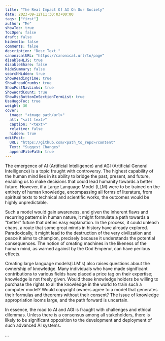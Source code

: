 ```yaml
---
title: "The Real Impact Of AI On Our Society"
date: 2023-09-12T11:30:03+00:00
tags: ["first"]
author: "Me"
showToc: true
TocOpen: false
draft: false
hidemeta: false
comments: false
description: "Desc Text."
canonicalURL: "https://canonical.url/to/page"
disableHLJS: true
disableShare: false
hideSummary: false
searchHidden: true
ShowReadingTime: true
ShowBreadCrumbs: true
ShowPostNavLinks: true
ShowWordCount: true
ShowRssButtonInSectionTermList: true
UseHugoToc: true
weight: 30
cover:
  image: "<image path/url>"
  alt: "<alt text>"
  caption: "<text>"
  relative: false
  hidden: true
editPost:
  URL: "https://github.com/<path_to_repo>/content"
  Text: "Suggest Changes"
  appendFilePath: true
---
```


The emergence of AI (Artificial Intelligence) and AGI (Artificial General Intelligence) is a topic fraught with controversy. The highest capability of the human mind lies in its ability to bridge the past, present, and future, enabling us to make decisions that could lead humanity towards a better future. However, if a Large Language Model (LLM) were to be trained on the entirety of human knowledge, encompassing all forms of literature, from spiritual texts to technical and scientific works, the outcomes would be highly unpredictable.

Such a model would gain awareness, and given the inherent flaws and recurring patterns in human nature, it might formulate a path towards a "better" future that defies easy explanation. In the process, it could unleash chaos, a route that some great minds in history have already explored. Paradoxically, it might lead to the destruction of the very civilization and peace it aims to champion, precisely because it understands the potential consequences. The notion of creating machines in the likeness of the human mind, as warned against by the God Emperor, can have perilous effects. 

Creating large language models(LLM's) also raises questions about the ownership of knowledge. Many individuals who have made significant contributions to various fields have placed a price tag on their expertise; knowledge is not freely given. Would these knowledge holders be willing to purchase the rights to all the knowledge in the world to train such a computer model? Would copyright owners agree to a model that generates their formulas and theorems without their consent? The issue of knowledge appropriation looms large, and the path forward is uncertain.

In essence, the road to AI and AGI is fraught with challenges and ethical dilemmas. Unless there is a consensus among all stakeholders, there is likely to be significant opposition to the development and deployment of such advanced AI systems.

...
